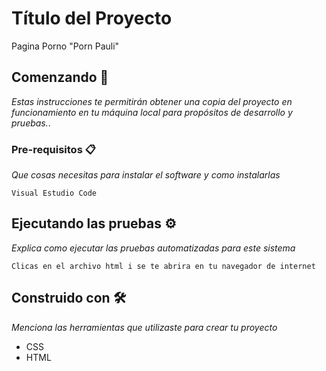 # Título del Proyecto

Pagina Porno "Porn Pauli"

## Comenzando 🚀

_Estas instrucciones te permitirán obtener una copia del proyecto en funcionamiento en tu máquina local para propósitos de desarrollo y pruebas._.


### Pre-requisitos 📋

_Que cosas necesitas para instalar el software y como instalarlas_

```
Visual Estudio Code

```


## Ejecutando las pruebas ⚙️

_Explica como ejecutar las pruebas automatizadas para este sistema_

```
Clicas en el archivo html i se te abrira en tu navegador de internet
```

## Construido con 🛠️

_Menciona las herramientas que utilizaste para crear tu proyecto_

* CSS
* HTML

